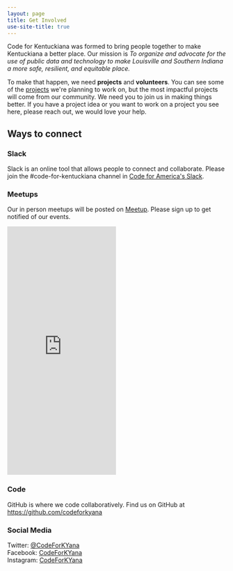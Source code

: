 ```yaml
---
layout: page
title: Get Involved
use-site-title: true
---
```


<p>Code for Kentuckiana was formed to bring people together to make Kentuckiana a better place. Our mission is <em>To organize and advocate for the use of public data and technology to make Louisville and Southern Indiana a more safe, resilient, and equitable place.</em></p>

<p>To make that happen, we need <strong>projects</strong> and <strong>volunteers</strong>. You can see some of the <a href="../projects/">projects</a> we're planning to work on, but the most impactful projects will come from our community. We need you to join us in making things better. If you have a project idea or you want to work on a project you see here, please reach out, we would love your help.</p>

<h2>Ways to connect</h2>

<h3>Slack</h3>
<p>Slack is an online tool that allows people to connect and collaborate. Please join the #code-for-kentuckiana channel in <a href="http://slack.codeforamerica.org">Code for America's Slack</a>.</p>

<h3>Meetups</h3>
<p>Our in person meetups will be posted on <a href="https://www.meetup.com/codeforkyana/">Meetup</a>. Please sign up to get notified of our events.</p>
<iframe width="250" height="570" src="http://meetu.ps/3jQG92" frameborder="0"></iframe>

<h3>Code</h3>
<p>GitHub is where we code collaboratively. Find us on GitHub at <a href="https://github.com/codeforkyana">https://github.com/codeforkyana</a></p>

<h3>Social Media</h3>
<p>Twitter: <a href="https://twitter.com/CodeForKYana">@CodeForKYana</a><br>
Facebook: <a href="https://www.facebook.com/CodeForKYana">CodeForKYana</a><br>
Instagram: <a href="https://instagram.com/CodeForKYana">CodeForKYana</a><br></p>